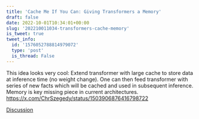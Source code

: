 ```yaml
---
title: 'Cache Me If You Can: Giving Transformers a Memory'
draft: false
date: 2022-10-01T10:34:01+00:00
slug: '202210011034-transformers-cache-memory'
is_tweet: true
tweet_info:
  id: '1576052788814979072'
  type: 'post'
  is_thread: False
---
```




This idea looks very cool: Extend transformer with large cache to store data at inference time (no weight change). One can then feed transformer with series of new facts which will be cached and used in subsequent inference. Memory is key missing piece in current architectures. <https://x.com/ChrSzegedy/status/1503906876416798722>

[Discussion](https://x.com/sytelus/status/1576052788814979072)
